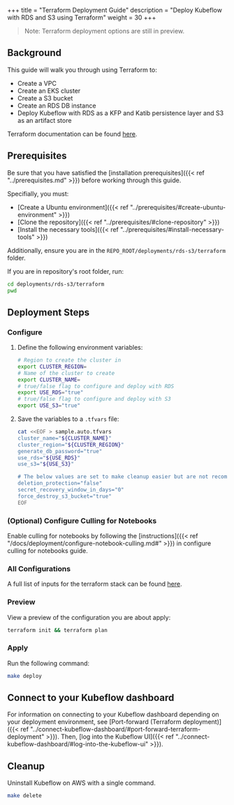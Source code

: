 +++
title = "Terraform Deployment Guide"
description = "Deploy Kubeflow with RDS and S3 using Terraform"
weight = 30
+++

> Note: Terraform deployment options are still in preview.

## Background

This guide will walk you through using Terraform to:
- Create a VPC
- Create an EKS cluster
- Create a S3 bucket
- Create an RDS DB instance
- Deploy Kubeflow with RDS as a KFP and Katib persistence layer and S3 as an artifact store

Terraform documentation can be found [here](https://www.terraform.io/docs).

## Prerequisites

Be sure that you have satisfied the [installation prerequisites]({{< ref "../prerequisites.md" >}}) before working through this guide.

Specifially, you must:
- [Create a Ubuntu environment]({{< ref "../prerequisites/#create-ubuntu-environment" >}})
- [Clone the repository]({{< ref "../prerequisites/#clone-repository" >}})
- [Install the necessary tools]({{< ref "../prerequisites/#install-necessary-tools" >}})


Additionally, ensure you are in the `REPO_ROOT/deployments/rds-s3/terraform` folder.

If you are in repository's root folder, run:
```sh
cd deployments/rds-s3/terraform
pwd
```

## Deployment Steps

### Configure

<!-- This only applies to old Credential Method which is still allowed in 1.7 but deprecated after. 

1. Create an IAM user to use with the Minio Client

    [Create an IAM user](https://docs.aws.amazon.com/IAM/latest/UserGuide/id_users_create.html#id_users_create_cliwpsapi) with permissions to get bucket locations and allow read and write access to objects in an S3 bucket where you want to store the Kubeflow artifacts. Take note of the AWS_ACCESS_KEY_ID and AWS_SECRET_ACCESS_KEY of the IAM user that you created to use in the following step, which will be referenced as `TF_VAR_minio_aws_access_key_id` and `TF_VAR_minio_aws_secret_access_key` respectively. -->

1. Define the following environment variables:
    <!-- These need to be part of the below export list if using old Credential Method which is still allowed in 1.7 but deprecated after. 
    # AWS access key id of the static credentials used to authenticate the Minio Client
    export TF_VAR_minio_aws_access_key_id=
    # AWS secret access key of the static credentials used to authenticate the Minio Client
    export TF_VAR_minio_aws_secret_access_key=
    THIS BELOW FIELD IS NEW to allow for old credential method
    # true/false flag to configure to use static credentials
    export USE_STATIC="true"
    -->
    
    ```sh
    # Region to create the cluster in
    export CLUSTER_REGION=
    # Name of the cluster to create
    export CLUSTER_NAME=
    # true/false flag to configure and deploy with RDS
    export USE_RDS="true"
    # true/false flag to configure and deploy with S3
    export USE_S3="true"
    ```


    <!-- Will have to save the new USE_STATIC="${USE_STATIC}" below  export if they are using the old credentials method which was mentioned above. -->

1. Save the variables to a `.tfvars` file:

    ```sh
    cat <<EOF > sample.auto.tfvars
    cluster_name="${CLUSTER_NAME}"
    cluster_region="${CLUSTER_REGION}"
    generate_db_password="true"
    use_rds="${USE_RDS}"
    use_s3="${USE_S3}"

    # The below values are set to make cleanup easier but are not recommended for production
    deletion_protection="false"
    secret_recovery_window_in_days="0"
    force_destroy_s3_bucket="true"
    EOF
    ```

### (Optional) Configure Culling for Notebooks
Enable culling for notebooks by following the [instructions]({{< ref "/docs/deployment/configure-notebook-culling.md#" >}}) in configure culling for notebooks guide.

### All Configurations

A full list of inputs for the terraform stack can be found [here](https://github.com/awslabs/kubeflow-manifests/blob/main/deployments/rds-s3/terraform/variables.tf).

### Preview

View a preview of the configuration you are about apply:
```sh
terraform init && terraform plan
```

### Apply

Run the following command:
```sh
make deploy
```

## Connect to your Kubeflow dashboard

For information on connecting to your Kubeflow dashboard depending on your deployment environment, see [Port-forward (Terraform deployment)]({{< ref "../connect-kubeflow-dashboard/#port-forward-terraform-deployment" >}}). Then, [log into the Kubeflow UI]({{< ref "../connect-kubeflow-dashboard/#log-into-the-kubeflow-ui" >}}).

## Cleanup

Uninstall Kubeflow on AWS with a single command. 
```sh
make delete
```
